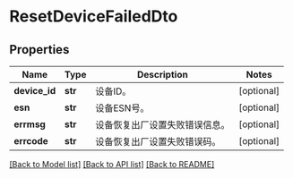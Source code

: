 # ResetDeviceFailedDto

## Properties
Name | Type | Description | Notes
------------ | ------------- | ------------- | -------------
**device_id** | **str** | 设备ID。 | [optional] 
**esn** | **str** | 设备ESN号。 | [optional] 
**errmsg** | **str** | 设备恢复出厂设置失败错误信息。 | [optional] 
**errcode** | **str** | 设备恢复出厂设置失败错误码。 | [optional] 

[[Back to Model list]](../README.md#documentation-for-models) [[Back to API list]](../README.md#documentation-for-api-endpoints) [[Back to README]](../README.md)


